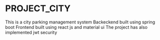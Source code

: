 # PROJECT_CITY
This is a city parking management system 
Backeckend built using spring boot 
Frontend built using react js and material ui 
The project has also implemented jwt security
